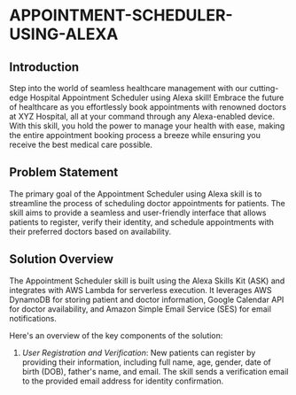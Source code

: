 # APPOINTMENT-SCHEDULER-USING-ALEXA

## Introduction

Step into the world of seamless healthcare management with our cutting-edge Hospital Appointment Scheduler using Alexa skill! Embrace the future of healthcare as you effortlessly book appointments with renowned doctors at XYZ Hospital, all at your command through any Alexa-enabled device. With this skill, you hold the power to manage your health with ease, making the entire appointment booking process a breeze while ensuring you receive the best medical care possible.

## Problem Statement

The primary goal of the Appointment Scheduler using Alexa skill is to streamline the process of scheduling doctor appointments for patients. The skill aims to provide a seamless and user-friendly interface that allows patients to register, verify their identity, and schedule appointments with their preferred doctors based on availability.

## Solution Overview

The Appointment Scheduler skill is built using the Alexa Skills Kit (ASK) and integrates with AWS Lambda for serverless execution. It leverages AWS DynamoDB for storing patient and doctor information, Google Calendar API for doctor availability, and Amazon Simple Email Service (SES) for email notifications.

Here's an overview of the key components of the solution:

1. *User Registration and Verification*: New patients can register by providing their information, including full name, age, gender, date of birth (DOB), father's name, and email. The skill sends a verification email to the provided email address for identity confirmation.

